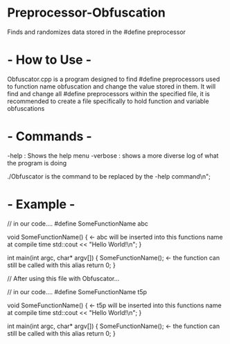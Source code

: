 # Preprocessor-Obfuscation
Finds and randomizes data stored in the #define preprocessor

# - How to Use -
Obfuscator.cpp is a program designed to find #define preprocessors used to function name obfuscation and change the value stored in them. It will find and change all #define preprocessors within the specified file, it is recommended to create a file specifically to hold function and variable obfuscations

# - Commands -
-help : Shows the help menu 
-verbose : shows a more diverse log of what the program is doing

./Obfuscator <filepath> <verbosity>
<filepath> is the command to be replaced by the -help command\n";

# - Example -

// in our code....
#define SomeFunctionName abc

void SomeFunctionName() { <- abc will be inserted into this functions name at compile time
  std::cout << "Hello World!\n";
}

int main(int argc, char* argv[]) {
  SomeFunctionName(); <- the function can still be called with this alias
  return 0;
}

// After using this file with Obfuscator...

// in our code....
#define SomeFunctionName t5p

void SomeFunctionName() { <- t5p will be inserted into this functions name at compile time
  std::cout << "Hello World!\n";
}

int main(int argc, char* argv[]) {
  SomeFunctionName(); <- the function can still be called with this alias
  return 0;
}
